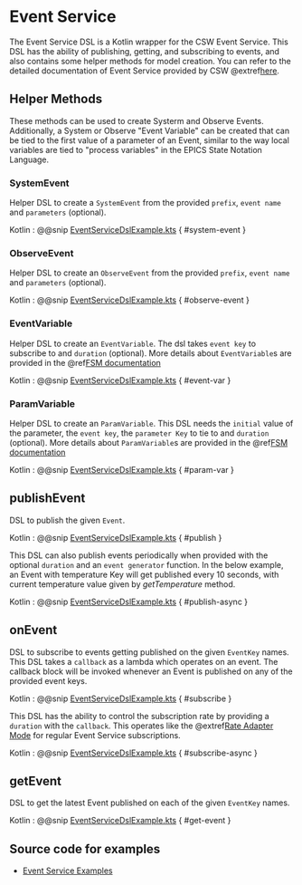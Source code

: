 
# Event Service

The Event Service DSL is a Kotlin wrapper for the CSW Event Service. This DSL has the ability of publishing, getting, and subscribing to events,
and also contains some helper methods for model creation.
You can refer to the detailed documentation of Event Service provided by CSW @extref[here](csw:services/event).

## Helper Methods

These methods can be used to create Systerm and Observe Events.  Additionally, a System or Observe "Event Variable" can be created
that can be tied to the first value of a parameter of an Event, similar to the way local variables are tied to "process variables" in the EPICS State Notation
Language.

### SystemEvent

Helper DSL to create a `SystemEvent` from the provided `prefix`, `event name` and `parameters` (optional).

Kotlin
:   @@snip [EventServiceDslExample.kts](../../../../../../../examples/src/main/kotlin/esw/ocs/scripts/examples/paradox/EventServiceDslExample.kts) { #system-event }

### ObserveEvent

Helper DSL to create an `ObserveEvent` from the provided `prefix`, `event name` and `parameters` (optional).

Kotlin
:   @@snip [EventServiceDslExample.kts](../../../../../../../examples/src/main/kotlin/esw/ocs/scripts/examples/paradox/EventServiceDslExample.kts) { #observe-event }

### EventVariable

Helper DSL to create an `EventVariable`. The dsl takes `event key` to subscribe to and `duration` (optional).
More details about `EventVariable`s are provided in the @ref[FSM documentation](../constructs/fsm.md#event-based-variables)

Kotlin
:   @@snip [EventServiceDslExample.kts](../../../../../../../examples/src/main/kotlin/esw/ocs/scripts/examples/paradox/EventServiceDslExample.kts) { #event-var }

### ParamVariable

Helper DSL to create an `ParamVariable`. This DSL needs the `initial` value of the parameter, the `event key`, the `parameter Key` to tie to and `duration` (optional).
More details about `ParamVariable`s are provided in the @ref[FSM documentation](../constructs/fsm.md#event-based-variables)
 
Kotlin
:   @@snip [EventServiceDslExample.kts](../../../../../../../examples/src/main/kotlin/esw/ocs/scripts/examples/paradox/EventServiceDslExample.kts) { #param-var }

## publishEvent

DSL to publish the given `Event`.

Kotlin
:   @@snip [EventServiceDslExample.kts](../../../../../../../examples/src/main/kotlin/esw/ocs/scripts/examples/paradox/EventServiceDslExample.kts) { #publish } 

This DSL can also publish events periodically when provided with the optional `duration` and an `event generator` function. 
In the below example, an Event with temperature Key will get published every 10 seconds, with current temperature value given by *getTemperature* method.

Kotlin
:   @@snip [EventServiceDslExample.kts](../../../../../../../examples/src/main/kotlin/esw/ocs/scripts/examples/paradox/EventServiceDslExample.kts) { #publish-async }

## onEvent

DSL to subscribe to events getting published on the given `EventKey` names. This DSL takes a `callback` as a lambda which 
operates on an event.  The callback block will be invoked whenever an Event is published on any of the provided event keys.

Kotlin
:   @@snip [EventServiceDslExample.kts](../../../../../../../examples/src/main/kotlin/esw/ocs/scripts/examples/paradox/EventServiceDslExample.kts) { #subscribe }

This DSL has the ability to control the subscription rate by providing a `duration` with the `callback`.  This operates 
like the @extref[Rate Adapter Mode](csw:services/event#controlling-subscription-rate) for regular Event Service subscriptions.

Kotlin
:   @@snip [EventServiceDslExample.kts](../../../../../../../examples/src/main/kotlin/esw/ocs/scripts/examples/paradox/EventServiceDslExample.kts) { #subscribe-async }

## getEvent

DSL to get the latest Event published on each of the given `EventKey` names.

Kotlin
:   @@snip [EventServiceDslExample.kts](../../../../../../../examples/src/main/kotlin/esw/ocs/scripts/examples/paradox/EventServiceDslExample.kts) { #get-event }


## Source code for examples

* [Event Service Examples]($github.base_url$/examples/src/main/kotlin/esw/ocs/scripts/examples/paradox/EventServiceDslExample.kts)
